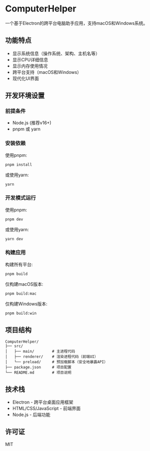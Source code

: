 # ComputerHelper

一个基于Electron的跨平台电脑助手应用，支持macOS和Windows系统。

## 功能特点

- 显示系统信息（操作系统、架构、主机名等）
- 显示CPU详细信息
- 显示内存使用情况
- 跨平台支持（macOS和Windows）
- 现代化UI界面

## 开发环境设置

### 前提条件

- Node.js (推荐v16+)
- pnpm 或 yarn

### 安装依赖

使用pnpm:

```bash
pnpm install
```

或使用yarn:

```bash
yarn
```

### 开发模式运行

使用pnpm:

```bash
pnpm dev
```

或使用yarn:

```bash
yarn dev
```

### 构建应用

构建所有平台:

```bash
pnpm build
```

仅构建macOS版本:

```bash
pnpm build:mac
```

仅构建Windows版本:

```bash
pnpm build:win
```

## 项目结构

```
ComputerHelper/
├── src/
│   ├── main/        # 主进程代码
│   ├── renderer/    # 渲染进程代码（前端UI）
│   └── preload/     # 预加载脚本（安全地暴露API）
├── package.json     # 项目配置
└── README.md        # 项目说明
```

## 技术栈

- Electron - 跨平台桌面应用框架
- HTML/CSS/JavaScript - 前端界面
- Node.js - 后端功能

## 许可证

MIT
